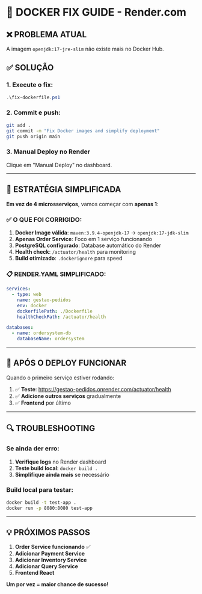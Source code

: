 # 🐳 DOCKER FIX GUIDE - Render.com

## ❌ PROBLEMA ATUAL
A imagem `openjdk:17-jre-slim` não existe mais no Docker Hub.

## ✅ SOLUÇÃO

### 1. Execute o fix:
```powershell
.\fix-dockerfile.ps1
```

### 2. Commit e push:
```bash
git add .
git commit -m "Fix Docker images and simplify deployment"
git push origin main
```

### 3. Manual Deploy no Render
Clique em "Manual Deploy" no dashboard.

---

## 🎯 ESTRATÉGIA SIMPLIFICADA

**Em vez de 4 microsserviços**, vamos começar com **apenas 1**:

### ✅ O QUE FOI CORRIGIDO:

1. **Docker Image válida**: `maven:3.9.4-openjdk-17` → `openjdk:17-jdk-slim`
2. **Apenas Order Service**: Foco em 1 serviço funcionando
3. **PostgreSQL configurado**: Database automático do Render
4. **Health check**: `/actuator/health` para monitoring
5. **Build otimizado**: `.dockerignore` para speed

### 📋 RENDER.YAML SIMPLIFICADO:
```yaml
services:
  - type: web
    name: gestao-pedidos
    env: docker
    dockerfilePath: ./Dockerfile
    healthCheckPath: /actuator/health

databases:
  - name: ordersystem-db
    databaseName: ordersystem
```

---

## 🚀 APÓS O DEPLOY FUNCIONAR

Quando o primeiro serviço estiver rodando:

1. ✅ **Teste**: https://gestao-pedidos.onrender.com/actuator/health
2. ✅ **Adicione outros serviços** gradualmente
3. ✅ **Frontend** por último

---

## 🔍 TROUBLESHOOTING

### Se ainda der erro:
1. **Verifique logs** no Render dashboard
2. **Teste build local**: `docker build .`
3. **Simplifique ainda mais** se necessário

### Build local para testar:
```bash
docker build -t test-app .
docker run -p 8080:8080 test-app
```

---

## 💡 PRÓXIMOS PASSOS

1. **Order Service funcionando** ✅
2. **Adicionar Payment Service**
3. **Adicionar Inventory Service** 
4. **Adicionar Query Service**
5. **Frontend React**

**Um por vez = maior chance de sucesso!**